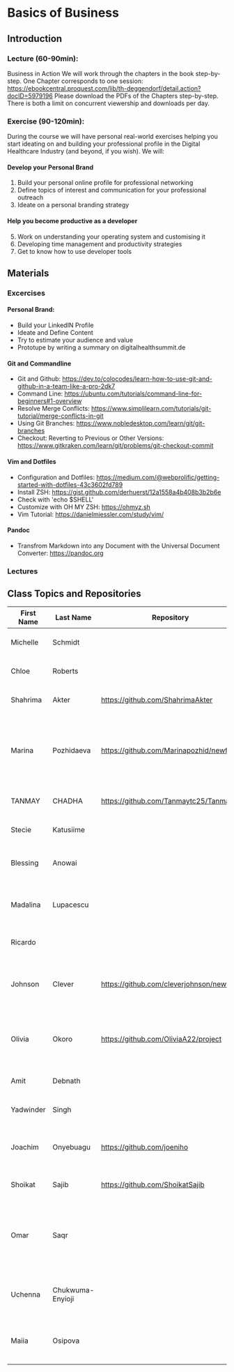 # Basics of Business


## Introduction


### Lecture (60-90min):
 
Business in Action
We will work through the chapters in the book step-by-step. One Chapter corresponds to one session: https://ebookcentral.proquest.com/lib/th-deggendorf/detail.action?docID=5979196
Please download the PDFs of the Chapters step-by-step. There is both a limit on concurrent viewership and downloads per day.


### Exercise (90-120min):
During the course we will have personal real-world exercises helping you start ideating on and building your professional profile in the Digital Healthcare Industry (and beyond, if you wish). We will:


#### Develop your Personal Brand

1. Build your personal online profile for professional networking
3. Define topics of interest and communication for your professional outreach
4. Ideate on a personal branding strategy


#### Help you become productive as a developer

5. Work on understanding your operating system and customising it
6. Developing time management and productivity strategies
7. Get to know how to use developer tools


## Materials

### Excercises

#### Personal Brand:
- Build your LinkedIN Profile
- Ideate and Define Content
- Try to estimate your audience and value
- Prototupe by writing a summary on digitalhealthsummit.de

#### Git and Commandline
[](cli_tutorial.md)
- Git and Github: https://dev.to/colocodes/learn-how-to-use-git-and-github-in-a-team-like-a-pro-2dk7
- Command Line: https://ubuntu.com/tutorials/command-line-for-beginners#1-overview
- Resolve Merge Conflicts: https://www.simplilearn.com/tutorials/git-tutorial/merge-conflicts-in-git
- Using Git Branches: https://www.nobledesktop.com/learn/git/git-branches
- Checkout: Reverting to Previous or Other Versions: https://www.gitkraken.com/learn/git/problems/git-checkout-commit

#### Vim and Dotfiles
[](vim_tutorial.md)
- Configuration and Dotfiles: https://medium.com/@webprolific/getting-started-with-dotfiles-43c3602fd789
- Install ZSH: https://gist.github.com/derhuerst/12a1558a4b408b3b2b6e
- Check with 'echo $SHELL'
- Customize with OH MY ZSH: https://ohmyz.sh
- Vim Tutorial: https://danielmiessler.com/study/vim/

#### Pandoc
- Transfrom Markdown into any Document with the Universal Document Converter: https://pandoc.org

### Lectures

[](session_01.md)
[](session_02.md)
[](session_03.md)
[](session_04.md)
[](session_05.md)
[](session_06.md)
[](session_07.md)
[](session_08.md)
[](session_09.md)
[](session_10.md)
[](session_11.md)
[](session_12.md)
[](session_13.md)
[](session_14.md)
[](session_15.md)
[](session_16.md)


## Class Topics and Repositories


| First Name | Last Name | Repository | Topic | First Title | Target Group |
|---|---|---|---|---|---|
| Michelle | Schmidt | | Efficent ambulant care | Health care on one click | Patients |
| Chloe | Roberts | | AI and the future of medicine | When AI and Medicine collide | General public |
| Shahrima | Akter | https://github.com/ShahrimaAkter | Changing the haelthcare game by AI | AI tools and technologies | |
| Marina | Pozhidaeva | https://github.com/Marinapozhid/newfile | EBM | Does your GP go online searching how to treat your gastritis because he failed in medschool? | General public |
| TANMAY | CHADHA |  https://github.com/Tanmaytc25/Tanmaytc  | Efficent ambulant care | | | Patients |
| Stecie | Katusiime | | AI and the future of medicine | | General public |
| Blessing | Anowai | | AI and the future of medicine | | Young Healthcare Practitioners and Prospects |
| Madalina | Lupacescu | | EBM | How can technology save you from an instant death | General public |
| Ricardo | | | AI and the future of medicine | Health care on one click | patients |
| Johnson | Clever | https://github.com/cleverjohnson/newfile | Al and the future of medicine | Computer & Machine Vision offering Appropriate Care | Hospitals, Health care practitioners, Investors |
| Olivia | Okoro | https://github.com/OliviaA22/project | Opportunities in Digital Health in Germany ? The Investors Perspective | Analogue Health care is wiped out | General public |
| Amit | Debnath | | AI and medical imaging | | |
| Yadwinder | Singh | | I - The Future Of Medicine | Health care on one click | |
| Joachim | Onyebuagu | https://github.com/joeniho | Clinical decision support system | Clinical based-reasoning support system | Patients |
| Shoikat | Sajib | https://github.com/ShoikatSajib|AI and the future of medicine |Reflection of AI in Medicine| General public |
| Omar | Saqr | | AI and the future of medicine | How we can use AI to provide tailored health care service for chronic patients | Health Tech Entrepreneurs |
| Uchenna | Chukwuma-Enyioji | | Corporate Innovation in Digital Health Care- what works? | Variations in Digital Health Care| Hospitals, Health care practitioners, Investors |
| Maiia | Osipova | | Atmospheric Disturbances| Influence of Atmospheric Disturbances on Low Earth Orbits (LEO) | Astrophysicists and people interested in Space Mechanics |

